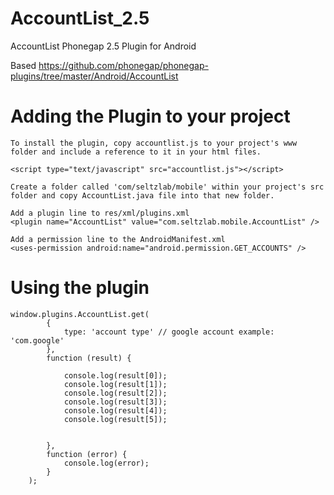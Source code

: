 AccountList_2.5
===============

AccountList Phonegap 2.5 Plugin for Android


Based https://github.com/phonegap/phonegap-plugins/tree/master/Android/AccountList



Adding the Plugin to your project
=================================

    To install the plugin, copy accountlist.js to your project's www folder and include a reference to it in your html files.

    <script type="text/javascript" src="accountlist.js"></script>

    Create a folder called 'com/seltzlab/mobile' within your project's src folder and copy AccountList.java file into that new folder.

    Add a plugin line to res/xml/plugins.xml
    <plugin name="AccountList" value="com.seltzlab.mobile.AccountList" />

    Add a permission line to the AndroidManifest.xml
    <uses-permission android:name="android.permission.GET_ACCOUNTS" />


Using the plugin
================


	window.plugins.AccountList.get(
	        {
	            type: 'account type' // google account example: 'com.google'
	        },
	        function (result) {
	        	
	            console.log(result[0]);
	            console.log(result[1]);
	            console.log(result[2]);
	            console.log(result[3]);
	            console.log(result[4]);
	            console.log(result[5]);
	            
	    
	        },
	        function (error) {
	            console.log(error);
	        }
	    );



